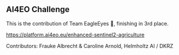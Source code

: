 ## AI4EO Challenge

This is the contribution of Team EagleEyes 🦅, finishing in 3rd place.

https://platform.ai4eo.eu/enhanced-sentinel2-agriculture

Contributors: Frauke Albrecht & Caroline Arnold, Helmholtz AI / DKRZ
